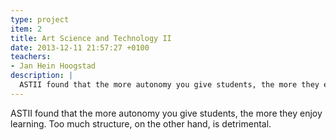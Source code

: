 ```yaml
---
type: project
item: 2
title: Art Science and Technology II
date: 2013-12-11 21:57:27 +0100
teachers: 
- Jan Hein Hoogstad
description: | 
  ASTII found that the more autonomy you give students, the more they enjoy learning. Too much structure, on the other hand, is detrimental.
---
```

ASTII found that the more autonomy you give students, the more they enjoy learning. Too much structure, on the other hand, is detrimental.